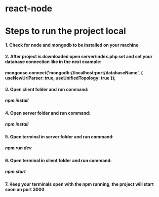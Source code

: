 # react-node
# Steps to run the project local

#### 1. Check for node and mongodb to be installed on your machine
#### 2. After project is downloaded open server/index.php set and set your database connection like in the next example:
#### 	mongoose.connect('mongodb://localhost:port/databaseName',  { useNewUrlParser: true, useUnifiedTopology: true });
#### 3. Open client folder and run command: 
##### npm install
#### 4. Open server folder and run command: 
##### npm install
#### 5. Open terminal in server folder and run command:
##### npm run dev
#### 6. Open terminal in client folder and run command:
##### npm start
#### 7. Keep your terminals open with the npm running, the project will start soon on port 3000

